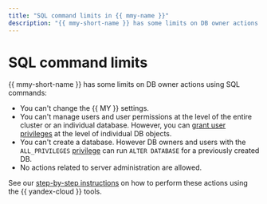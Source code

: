 ```yaml
---
title: "SQL command limits in {{ mmy-name }}"
description: "{{ mmy-short-name }} has some limits on DB owner actions using SQL commands."
---
```


# SQL command limits

{{ mmy-short-name }} has some limits on DB owner actions using SQL commands:

* You can't change the {{ MY }} settings.
* You can't manage users and user permissions at the level of the entire cluster or an individual database. However, you can [grant user privileges](../operations/grant.md) at the level of individual DB objects.
* You can't create a database. However DB owners and users with the `ALL_PRIVILEGES` [privilege](user-rights.md#db-privileges) can run `ALTER DATABASE` for a previously created DB.
* No actions related to server administration are allowed.

See our [step-by-step instructions](../operations/index.md) on how to perform these actions using the {{ yandex-cloud }} tools.
